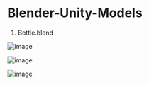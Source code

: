 # Blender-Unity-Models

1. Bottle.blend

![image](https://github.com/aasurjya/Blender-Unity-Models/assets/44926849/a6781289-6aab-48e3-8e2b-4056dde09a9b)

![image](https://github.com/aasurjya/Blender-Unity-Models/assets/44926849/761ed1ab-d916-4bb1-98d7-f716f96cc61b)

![image](https://github.com/aasurjya/Blender-Unity-Models/assets/44926849/bd885778-5fe3-449f-9676-e86b5609da8b)
